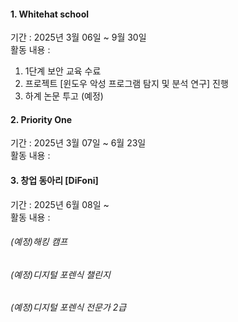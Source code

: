 #### 1. Whitehat school
기간 : 2025년 3월 06일 ~ 9월 30일\
활동 내용 : 
1. 1단계 보안 교육 수료
2. 프로젝트 [윈도우 악성 프로그램 탐지 및 분석 연구] 진행
3. 하계 논문 투고 (예정)

#### 2. Priority One
기간 : 2025년 3월 07일 ~ 6월 23일 \
활동 내용 : 

#### 3. 창업 동아리 [DiFoni]
기간 : 2025년 6월 08일 ~ \
활동 내용 : 


###### (예정)해킹 캠프
###### (예정)디지털 포렌식 챌린지
###### (예정)디지털 포렌식 전문가 2급
